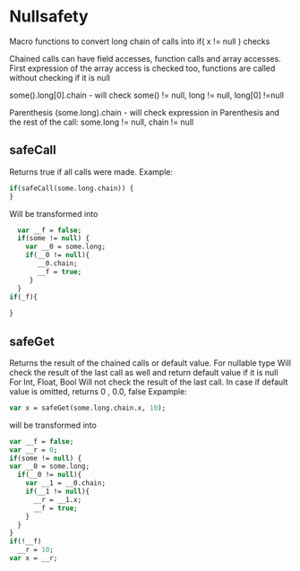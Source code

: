 # Nullsafety
Macro functions to convert long chain of calls into if( x != null ) checks

Chained calls can have field accesses, function calls and array accesses.
First expression of the array access is checked too, functions are called without checking if it is null

some().long[0].chain  - will check some() != null, long != null, long[0] !=null

Parenthesis
(some.long).chain - will check expression in Parenthesis and the rest of the call: some.long != null, chain != null


safeCall
-----------------
Returns true if all calls were made. 
Example:
```haxe
if(safeCall(some.long.chain)) {
}
``` 
Will be transformed into
```haxe
  var __f = false;
  if(some != null) {
    var __0 = some.long;
    if(__0 != null){
       __0.chain;
       __f = true;
     }
  }
if(_f){
  
}
```
safeGet
-----------------
Returns the result of the chained calls or default value.
For nullable type
Will check the result of the last call as well and return default value if it is null
For Int, Float, Bool
Will not check the result of the last call. In case if default value is omitted, returns 0 , 0.0, false
Expample:
```haxe
var x = safeGet(some.long.chain.x, 10);
```
will be transformed into
```haxe
var __f = false;
var __r = 0;
if(some != null) {
var __0 = some.long;
  if(__0 != null){
    var __1 = __0.chain;
    if(__1 != null){
      __r = __1.x;
      __f = true;
    }
  }
}
if(!__f)
  __r = 10;
var x = __r;
```
